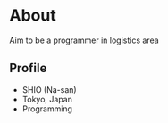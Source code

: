 # About
Aim to be a programmer in logistics area

## Profile
- SHIO (Na-san)
- Tokyo, Japan
- Programming
